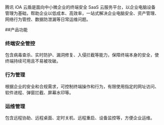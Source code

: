 腾讯 iOA 云盾是面向中小微企业的终端安全 SaaS 云服务平台，以企业电脑设备管理为基础，帮助企业以低成本、高效率，一站式解决企业电脑安全、资产管理、网络行为管控、数据防泄漏等日常运维问题。

##产品功能
### 终端安全管控
包含病毒查杀、实时防护、漏洞修复、入侵拦截等能力，保障终端本身的安全，使终端持续可用且不易被攻破。

### 行为管理
根据企业的安全和合规需求，可控制终端操作和行为，有限使用指定的网址访问、软件进程、弹窗拦截、屏幕水印等。

### 运维管理
包含远程协助、远程桌面、定时关机、远程重启、设备监控等，方便企业运维。
